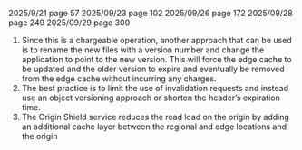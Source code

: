 2025/9/21 page 57
2025/09/23 page 102
2025/09/26 page 172
2025/09/28 page 249
2025/09/29 page 300

1. Since this is a chargeable operation, another approach that can be used is to rename the new files with a version number and change the application to point to the new version. This will force the edge cache to be updated and the older version to expire and eventually be removed from the edge cache without incurring any charges. 
2. The best practice is to limit the use of invalidation requests and instead use an object versioning approach or shorten the header’s expiration time.
3. The Origin Shield service reduces the read load on the origin by adding an additional cache layer between the regional and edge locations and the origin
